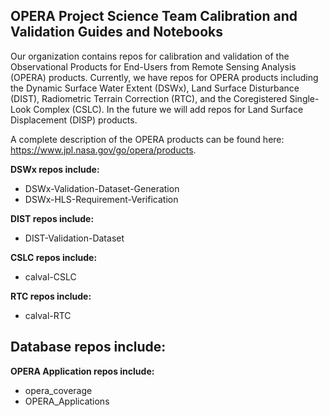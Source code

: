 ## OPERA Project Science Team Calibration and Validation Guides and Notebooks

Our organization contains repos for calibration and validation of the Observational Products for End-Users from Remote Sensing Analysis (OPERA) products. Currently, we have repos for OPERA products including the Dynamic Surface Water Extent (DSWx), Land Surface Disturbance (DIST), Radiometric Terrain Correction (RTC), and the Coregistered Single-Look Complex (CSLC). In the future we will add repos for Land Surface Displacement (DISP) products.

A complete description of the OPERA products can be found here: https://www.jpl.nasa.gov/go/opera/products. 

**DSWx repos include:**
- DSWx-Validation-Dataset-Generation  
- DSWx-HLS-Requirement-Verification 

**DIST repos include:**
- DIST-Validation-Dataset

**CSLC repos include:**
- calval-CSLC

**RTC repos include:**
- calval-RTC

**Database repos include:**
- 

**OPERA Application repos include:**
- opera_coverage
- OPERA_Applications 


<!--

**Here are some ideas to get you started:**

🙋‍♀️ A short introduction - what is your organization all about?
🌈 Contribution guidelines - how can the community get involved?
👩‍💻 Useful resources - where can the community find your docs? Is there anything else the community should know?
🍿 Fun facts - what does your team eat for breakfast?
🧙 Remember, you can do mighty things with the power of [Markdown](https://docs.github.com/github/writing-on-github/getting-started-with-writing-and-formatting-on-github/basic-writing-and-formatting-syntax)
-->
